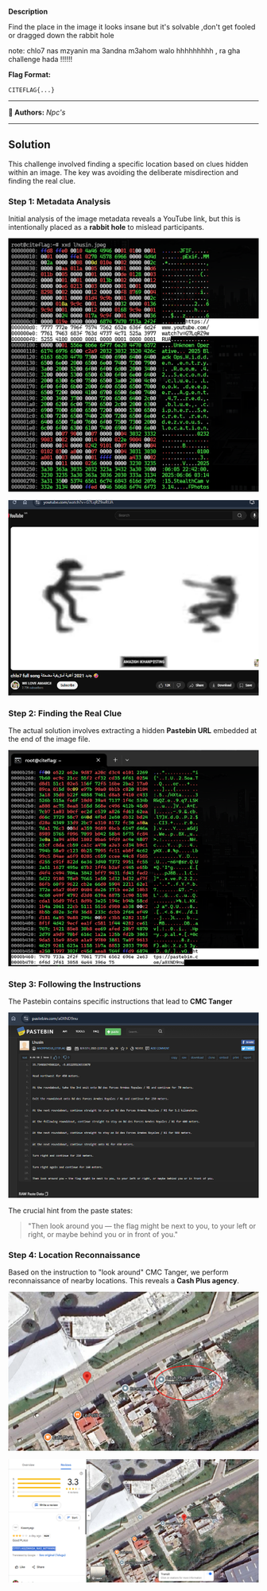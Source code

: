**Description**

Find the place in the image it looks insane but it's solvable ,don't get fooled or dragged down the rabbit hole

note: chlo7 nas mzyanin ma 3andna m3ahom walo hhhhhhhhh , ra gha challenge hada !!!!!!

**Flag Format:**

```
CITEFLAG{...}
```

---

**👤 Authors:** *Npc's*

---

## Solution

This challenge involved finding a specific location based on clues hidden within an image. The key was avoiding the deliberate misdirection and finding the real clue.

### Step 1: Metadata Analysis 

Initial analysis of the image metadata reveals a YouTube link, but this is intentionally placed as a **rabbit hole** to mislead participants.

![Metadata Analysis](../../assets/Screenshot%202025-06-10%20062507.png)

![YouTube Rabbit Hole](../../assets/Screenshot%202025-06-10%20062702.png)


### Step 2: Finding the Real Clue

The actual solution involves extracting a hidden **Pastebin URL** embedded at the end of the image file.

![Hidden Pastebin URL](../../assets/Screenshot%202025-06-10%20062828.png)

### Step 3: Following the Instructions

The Pastebin contains specific instructions that lead to **CMC Tanger**

![Pastebin Instructions](../../assets/Screenshot%202025-06-10%20062935.png)

The crucial hint from the paste states:
> "Then look around you — the flag might be next to you, to your left or right, or maybe behind you or in front of you."

### Step 4: Location Reconnaissance

Based on the instruction to "look around" CMC Tanger, we perform reconnaissance of nearby locations. This reveals a **Cash Plus agency**.

![Cash Plus Location](../../assets/cashplus.png)

![Final Flag Location](../../assets/Screenshot%202025-06-10%20063334.png)

